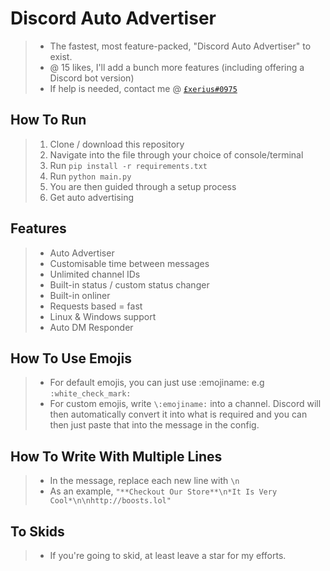 # Discord Auto Advertiser
> + The fastest, most feature-packed, "Discord Auto Advertiser" to exist.
> + @ 15 likes, I'll add a bunch more features (including offering a Discord bot version)
> + If help is needed, contact me @ [`£xerius#0975`](https://discord.gg/funnysite)

## How To Run
> 1) Clone / download this repository
> 2) Navigate into the file through your choice of console/terminal
> 3) Run `pip install -r requirements.txt`
> 4) Run `python main.py`
> 5) You are then guided through a setup process
> 6) Get auto advertising 

## Features
> + Auto Advertiser
> + Customisable time between messages
> + Unlimited channel IDs
> + Built-in status / custom status changer
> + Built-in onliner
> + Requests based = fast
> + Linux & Windows support
> + Auto DM Responder

## How To Use Emojis
> + For default emojis, you can just use :emojiname: e.g `:white_check_mark:`
> + For custom emojis, write `\:emojiname:` into a channel. Discord will then automatically convert it into what is required and you can then just paste that into the message in the config.  

## How To Write With Multiple Lines
> + In the message, replace each new line with `\n`
> + As an example, `"**Checkout Our Store**\n*It Is Very Cool*\n\nhttp://boosts.lol"`


## To Skids
> + If you're going to skid, at least leave a star for my efforts.
